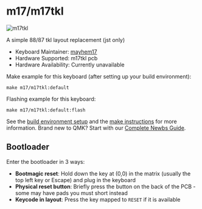 # m17/m17tkl

![m17tkl](https://i.imgur.com/XRiTXTf.png)

A simple 88/87 tkl layout replacement (jst only)

* Keyboard Maintainer: [mayhem17](https://github.com/mayhem17)
* Hardware Supported: m17tkl pcb
* Hardware Availability: Currently unavailable

Make example for this keyboard (after setting up your build environment):

    make m17/m17tkl:default

Flashing example for this keyboard:

    make m17/m17tkl:default:flash

See the [build environment setup](https://docs.qmk.fm/#/getting_started_build_tools) and the [make instructions](https://docs.qmk.fm/#/getting_started_make_guide) for more information. Brand new to QMK? Start with our [Complete Newbs Guide](https://docs.qmk.fm/#/newbs).

## Bootloader

Enter the bootloader in 3 ways:

* **Bootmagic reset**: Hold down the key at (0,0) in the matrix (usually the top left key or Escape) and plug in the keyboard
* **Physical reset button**: Briefly press the button on the back of the PCB - some may have pads you must short instead
* **Keycode in layout**: Press the key mapped to `RESET` if it is available
